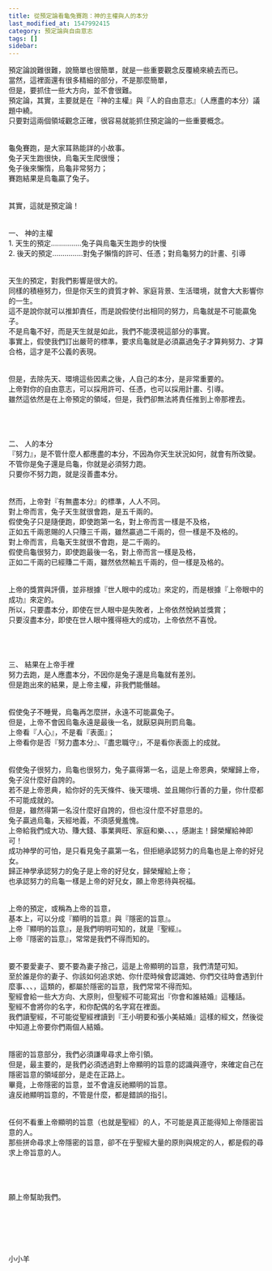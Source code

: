 ```yaml
---
title: 從預定論看龜兔賽跑：神的主權與人的本分
last_modified_at: 1547992415
category: 預定論與自由意志
tags: []
sidebar: 
---
```


<p>預定論說難很難，說簡單也很簡單，就是一些重要觀念反覆繞來繞去而已。<br/>當然，這裡面還有很多精細的部分，不是那麼簡單，<br/>但是，要抓住一些大方向，並不會很難。<br/><!--more-->預定論，其實，主要就是在『神的主權』與『人的自由意志』（人應盡的本分）議題中繞。<br/>只要對這兩個領域觀念正確，很容易就能抓住預定論的一些重要概念。<br/><br/><br/>龜兔賽跑，是大家耳熟能詳的小故事。<br/>兔子天生跑很快，烏龜天生爬很慢；<br/>兔子後來懶惰，烏龜非常努力；<br/>賽跑結果是烏龜贏了兔子。<br/><br/><br/>其實，這就是預定論！<br/><br/><br/>一、	神的主權<br/>1.	天生的預定……………兔子與烏龜天生跑步的快慢<br/>2.	後天的預定……………對兔子懶惰的許可、任憑；對烏龜努力的計畫、引導<br/><br/><br/>天生的預定，對我們影響是很大的。<br/>同樣的積極努力，但是你天生的資質才幹、家庭背景、生活環境，就會大大影響你的一生。<br/>這不是說你就可以推卸責任，而是說假使付出相同的努力，烏龜就是不可能贏兔子。<br/>不是烏龜不好，而是天生就是如此，我們不能漠視這部分的事實。<br/>事實上，假使我們訂出嚴苛的標準，要求烏龜就是必須贏過兔子才算夠努力、才算合格，這才是不公義的表現。<br/><br/><br/>但是，去除先天、環境這些因素之後，人自己的本分，是非常重要的。<br/>上帝對你的自由意志，可以採用許可、任憑，也可以採用計畫、引導。<br/>雖然這依然是在上帝預定的領域，但是，我們卻無法將責任推到上帝那裡去。<br/><br/><br/><br/><br/>二、	人的本分<br/>『努力』，是不管什麼人都應盡的本分，不因為你天生狀況如何，就會有所改變。<br/>不管你是兔子還是烏龜，你就是必須努力跑。<br/>只要你不努力跑，就是沒善盡本分。<br/><br/><br/>然而，上帝對『有無盡本分』的標準，人人不同。<br/>對上帝而言，兔子天生就很會跑，是五千兩的。<br/>假使兔子只是隨便跑，即使跑第一名，對上帝而言一樣是不及格，<br/>正如五千兩恩賜的人只賺三千兩，雖然贏過二千兩的，但一樣是不及格的。<br/>對上帝而言，烏龜天生就很不會跑，是二千兩的。<br/>假使烏龜很努力，即使跑最後一名，對上帝而言一樣是及格，<br/>正如二千兩的已經賺二千兩，雖然依然輸五千兩的，但一樣是及格的。<br/><br/><br/>上帝的獎賞與評價，並非根據『世人眼中的成功』來定的，而是根據『上帝眼中的成功』來定的。<br/>所以，只要盡本分，即使在世人眼中是失敗者，上帝依然悅納並獎賞；<br/>只要沒盡本分，即使在世人眼中獲得極大的成功，上帝依然不喜悅。<br/><br/><br/><br/><br/>三、	結果在上帝手裡<br/>努力去跑，是人應盡本分，不因你是兔子還是烏龜就有差別。<br/>但是跑出來的結果，是上帝主權，非我們能僭越。<br/><br/><br/>假使兔子不睡覺，烏龜再怎麼拼，永遠不可能贏兔子。<br/>但是，上帝不會因烏龜永遠是最後一名，就厭惡與刑罰烏龜。<br/>上帝看『人心』，不是看『表面』；<br/>上帝看你是否『努力盡本分』、『盡忠職守』，不是看你表面上的成就。<br/><br/><br/>假使兔子很努力，烏龜也很努力，兔子贏得第一名，這是上帝恩典，榮耀歸上帝，兔子沒什麼好自誇的。<br/>若不是上帝恩典，給你好的先天條件、後天環境、並且賜你行善的力量，你什麼都不可能成就的。<br/>但是，雖然得第一名沒什麼好自誇的，但也沒什麼不好意思的。<br/>兔子贏過烏龜，天經地義，不須感覺羞愧。<br/>上帝給我們成大功、賺大錢、事業興旺、家庭和樂、、、，感謝主！歸榮耀給神即可！<br/>成功神學的可怕，是只看見兔子贏第一名，但拒絕承認努力的烏龜也是上帝的好兒女。<br/>歸正神學承認努力的兔子是上帝的好兒女，歸榮耀給上帝；<br/>也承認努力的烏龜一樣是上帝的好兒女，願上帝恩待與祝福。<br/><br/><br/>上帝的預定，或稱為上帝的旨意，<br/>基本上，可以分成『顯明的旨意』與『隱密的旨意』。<br/>上帝『顯明的旨意』，是我們明明可知的，就是『聖經』。<br/>上帝『隱密的旨意』，常常是我們不得而知的。<br/><br/><br/>要不要愛妻子、要不要為妻子捨己，這是上帝顯明的旨意，我們清楚可知。<br/>至於誰是你的妻子、你該如何追求她、你什麼時候會認識她、你們交往時會遇到什麼事、、、，這類的，都屬於隱密的旨意，我們常常不得而知。<br/>聖經會給一些大方向、大原則，但聖經不可能寫出『你會和誰結婚』這種話。<br/>聖經不會將你的名字，和你配偶的名字寫在裡面。<br/>我們讀聖經，不可能從聖經裡讀到『王小明要和張小美結婚』這樣的經文，然後從中知道上帝要你們兩個人結婚。<br/><br/><br/>隱密的旨意部分，我們必須謙卑尋求上帝引領。<br/>但是，最主要的，是我們必須透過對上帝顯明的旨意的認識與遵守，來確定自己在隱密旨意的領域部分，是走在正路上。<br/>畢竟，上帝隱密的旨意，並不會違反祂顯明的旨意。<br/>違反祂顯明旨意的，不管是什麼，都是錯誤的指引。<br/><br/><br/>任何不看重上帝顯明的旨意（也就是聖經）的人，不可能是真正能得知上帝隱密旨意的人。<br/>那些拼命尋求上帝隱密的旨意，卻不在乎聖經大量的原則與規定的人，都是假的尋求上帝旨意的人。<br/><br/><br/><br/><br/>願上帝幫助我們。<br/><br/><br/><br/><br/><br/><br/>小小羊
</p>